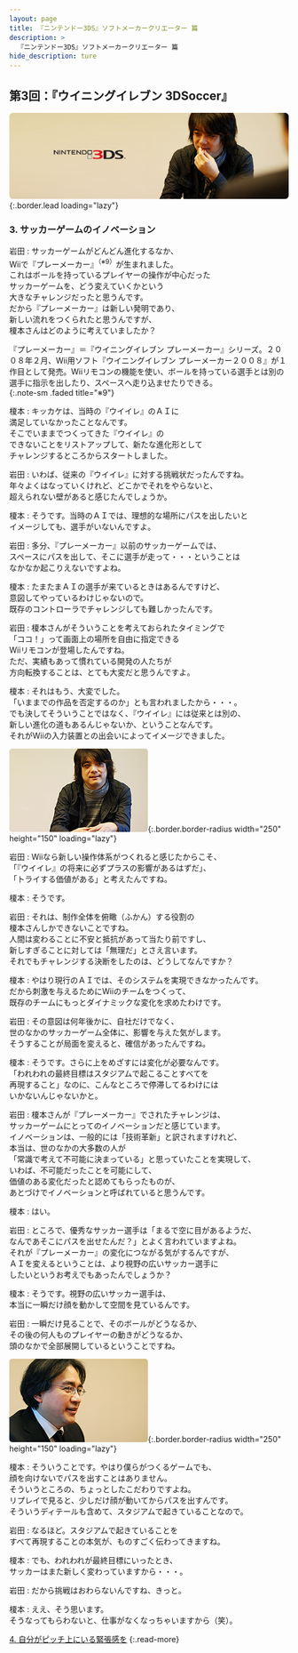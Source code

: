 ```yaml
---
layout: page
title: 『ニンテンドー3DS』ソフトメーカークリエーター 篇
description: >
  『ニンテンドー3DS』ソフトメーカークリエーター 篇
hide_description: ture
---
```


## 第3回：『ウイニングイレブン 3DSoccer』

![](/interviews/jp/3ds/creators/vol1/img/mainvisual3.jpg){:.border.lead loading="lazy"}

### 3. サッカーゲームのイノベーション

岩田
: サッカーゲームがどんどん進化するなか、<br>Wiiで『プレーメーカー』<sup>（※9）</sup>が生まれました。<br>これはボールを持っているプレイヤーの操作が中心だった<br>サッカーゲームを、どう変えていくかという<br>大きなチャレンジだったと思うんです。<br>だから『プレーメーカー』は新しい発明であり、<br>新しい流れをつくられたと思うんですが、<br>榎本さんはどのように考えていましたか？

『プレーメーカー』＝『ウイニングイレブン プレーメーカー』シリーズ。２００８年２月、Wii用ソフト『ウイニングイレブン プレーメーカー２００８』が１作目として発売。Wiiリモコンの機能を使い、ボールを持っている選手とは別の選手に指示を出したり、スペースへ走り込ませたりできる。              
{:.note-sm .faded title="※9"}

榎本
: キッカケは、当時の『ウイイレ』のＡＩに<br>満足していなかったことなんです。<br>そこでいままでつくってきた『ウイイレ』の<br>できないことをリストアップして、新たな進化形として<br>チャレンジするところからスタートしました。

岩田
: いわば、従来の『ウイイレ』に対する挑戦状だったんですね。<br>年々よくはなっていくけれど、どこかでそれをやらないと、<br>超えられない壁があると感じたんでしょうか。

榎本
: そうです。当時のＡＩでは、理想的な場所にパスを出したいと<br>イメージしても、選手がいないんですよ。

岩田
: 多分、『プレーメーカー』以前のサッカーゲームでは、<br>スペースにパスを出して、そこに選手が走って・・・ということは<br>なかなか起こりえないですよね。

榎本
: たまたまＡＩの選手が来ているときはあるんですけど、<br>意図してやっているわけじゃないので。<br>既存のコントローラでチャレンジしても難しかったんです。

岩田
: 榎本さんがそういうことを考えておられたタイミングで<br>「ココ！」って画面上の場所を自由に指定できる<br>Wiiリモコンが登場したんですね。<br>ただ、実績もあって慣れている開発の人たちが<br>方向転換することは、とても大変だと思うんですよ。

榎本
: それはもう、大変でした。<br>「いままでの作品を否定するのか」とも言われましたから・・・。<br>でも決してそういうことではなく、『ウイイレ』には従来とは別の、<br>新しい進化の道もあるんじゃないか、ということなんです。<br>それがWiiの入力装置との出会いによってイメージできました。

![](/interviews/jp/3ds/creators/vol1/img/photo6.jpg){:.border.border-radius width="250" height="150" loading="lazy"}

岩田
: Wiiなら新しい操作体系がつくれると感じたからこそ、<br>「『ウイイレ』の将来に必ずプラスの影響があるはずだ」、<br>「トライする価値がある」と考えたんですね。

榎本
: そうです。

岩田
: それは、制作全体を俯瞰（ふかん）する役割の<br>榎本さんしかできないことですね。<br>人間は変わることに不安と抵抗があって当たり前ですし、<br>新しすぎることに対しては「無理だ」とさえ言います。<br>それでもチャレンジする決断をしたのは、どうしてなんですか？

榎本
: やはり現行のＡＩでは、そのシステムを実現できなかったんです。<br>だから刺激を与えるためにWiiのチームをつくって、<br>既存のチームにもっとダイナミックな変化を求めたわけです。

岩田
: その意図は何年後かに、自社だけでなく、<br>世のなかのサッカーゲーム全体に、影響を与えた気がします。<br>そうすることが局面を変えると、確信があったんですね。

榎本
: そうです。さらに上をめざすには変化が必要なんです。<br>「われわれの最終目標はスタジアムで起こることすべてを<br>再現すること」なのに、こんなところで停滞してるわけには<br>いかないんじゃないかと。

岩田
: 榎本さんが『プレーメーカー』でされたチャレンジは、<br>サッカーゲームにとってのイノベーションだと感じています。<br>イノベーションは、一般的には「技術革新」と訳されますけれど、<br>本当は、世のなかの大多数の人が<br>「常識で考えて不可能に決まっている」と思っていたことを実現して、<br>いわば、不可能だったことを可能にして、<br>価値のある変化だったと認めてもらったものが、<br>あとづけでイノベーションと呼ばれていると思うんです。

榎本
: はい。

岩田
: ところで、優秀なサッカー選手は「まるで空に目があるようだ、<br>なんであそこにパスを出せたんだ？」とよく言われていますよね。<br>それが『プレーメーカー』の変化につながる気がするんですが、<br>ＡＩを変えるということは、より視野の広いサッカー選手に<br>したいというお考えでもあったんでしょうか？

榎本
: そうです。視野の広いサッカー選手は、<br>本当に一瞬だけ顔を動かして空間を見ているんです。

岩田
: 一瞬だけ見ることで、そのボールがどうなるか、<br>その後の何人ものプレイヤーの動きがどうなるか、<br>頭のなかで全部展開しているということですね。

![](/interviews/jp/3ds/creators/vol1/img/photo7.jpg){:.border.border-radius width="250" height="150" loading="lazy"}

榎本
: そういうことです。やはり僕らがつくるゲームでも、<br>顔を向けないでパスを出すことはありません。<br>そういうところの、ちょっとしたこだわりですよね。<br>リプレイで見ると、少しだけ顔が動いてからパスを出すんです。<br>そういうディテールも含めて、スタジアムで起きていることなので。

岩田
: なるほど。スタジアムで起きていることを<br>すべて再現することの本気が、ものすごく伝わってきますね。

榎本
: でも、われわれが最終目標にいったとき、<br>サッカーはまた新しく変わっていますから・・・。

岩田
: だから挑戦はおわらないんですね、きっと。

榎本
: ええ、そう思います。<br>そうなってもらわないと、仕事がなくなっちゃいますから（笑）。

[4. 自分がピッチ上にいる緊張感を](4.md)
{:.read-more}

